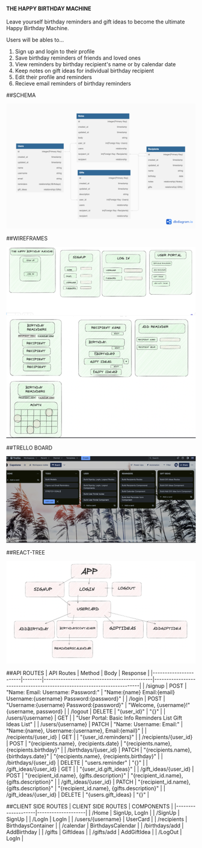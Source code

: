 <h4>THE HAPPY BIRTHDAY MACHINE</h4>
Leave yourself birthday reminders and gift ideas to become the ultimate Happy Birthday Machine.

Users will be ables to...
1. Sign up and login to their profile
2. Save birthday reminders of friends and loved ones
3. View reminders by birthday recipient's name or by calendar date
4. Keep notes on gift ideas for individual birthday recipient
5. Edit their profile and reminders
6. Recieve email reminders of birthday reminders


##SCHEMA

<img src="./schema.png" alt="Schema">


##WIREFRAMES

<img src="./wireframe1.png" alt="Wireframe">
<img src="./wireframe2.png" alt="Wireframe">

##TRELLO BOARD

<img src="./trello.png" alt="trello">

##REACT-TREE

<img src="./reacttree.png" alt="ReactTree">


##API ROUTES
| API Routes            | Method | Body                                        | Response                                                               |
|-----------------------|--------|---------------------------------------------|------------------------------------------------------------------------|
| /signup               | POST   | "Name:  Email:  Username:  Password:"       | "Name:{name}  Email:{email}  Username:{username}  Password:{password}" |
| /login                | POST   | "Username:{username}  Password:{password}"  | "Welcome, {username}!"  {username, password}                           |
| /logout               | DELETE | "{user_id}"                                 | "{}"                                                                   |
| /users/{username}     | GET    |                                             | "User Portal:  Basic Info  Reminders List  Gift Ideas List"            |
| /users/{username}     | PATCH  | "Name:  Username:  Email:"                  | "Name:{name},  Username:{username},  Email:{email}"                    |
| /recipients/{user_id}  | GET    |                                             | "{user_id.reminders}"                                                  |
| /recipients/{user_id}  | POST   | "{recipients.name},  {recipients.date}       | "{recipients.name}, {recipients.birthday}"                             |
| /birthdays/{user_id}  | PATCH  | "{recipients.name},  {birthdays.date}"      | "{recipients.name}, {recipients.birthday}"                             |
| /birthdays/{user_id}  | DELETE | "users.reminder"                            | "{}"                                                                   |
| /gift_ideas/{user_id} | GET    |                                             | "{user_id.gift_ideas}"                                                 |
| /gift_ideas/{user_id} | POST   | "{recipient_id.name},  {gifts.description}" | "{recipient_id.name},  {gifts.description}"                            |
| /gift_ideas/{user_id} | PATCH  | "{recipient_id.name},  {gifts.description}" | "{recipient_id.name},  {gifts.description}"                            |
| /gift_ideas/{user_id} | DELETE | "{users.gift_ideas}                         | "{}"                                                                   |

##CLIENT SIDE ROUTES
| CLIENT SIDE ROUTES | COMPONENTS         |
|--------------------|--------------------|
| /Home              | SignUp, LogIn      |
| /SignUp            | SignUp             |
| /LogIn             | LogIn              |
| /users/{username}  | UserCard           |
| /recipients        | BirthdaysContainer |
| /calendar          | BirthdaysCalendar  |
| /birthdays/add     | AddBirthday        |
| /gifts             | GiftIdeas          |
| /gifts/add         | AddGiftIdea        |
| /LogOut            | LogIn              |